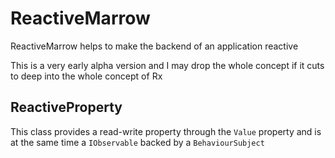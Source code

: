 ReactiveMarrow
==============

ReactiveMarrow helps to make the backend of an application reactive

This is a very early alpha version and I may drop the whole concept if it cuts to deep into the whole concept of Rx

## ReactiveProperty

This class provides a read-write property through the `Value` property 
and is at the same time a `IObservable` backed by a `BehaviourSubject`

